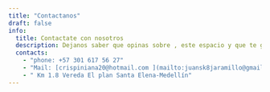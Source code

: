 ```yaml
---
title: "Contactanos"
draft: false
info: 
  title: Contactate con nosotros
  description: Dejanos saber que opinas sobre , este espacio y que te gustaría realizar en el.
  contacts: 
    - "phone: +57 301 617 56 27"
    - "Mail: [crispiniana20@hotmail.com ](mailto:juansk8jaramillo@gmail.com )"
    - " Km 1.8 Vereda El plan Santa Elena-Medellín"
---
```


